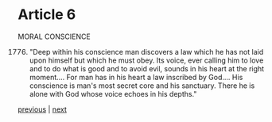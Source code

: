 # Article 6

MORAL CONSCIENCE

1776. "Deep within his conscience man discovers a law which he has not laid upon himself but which he must obey. Its voice, ever calling him to love and to do what is good and to avoid evil, sounds in his heart at the right moment.... For man has in his heart a law inscribed by God.... His conscience is man's most secret core and his sanctuary. There he is alone with God whose voice echoes in his depths."

[previous](https://github.com/Tenari/non-fiction/blob/master/catechism/__P5X.md) | [next](https://github.com/Tenari/non-fiction/blob/master/catechism/__P5Z.md)
